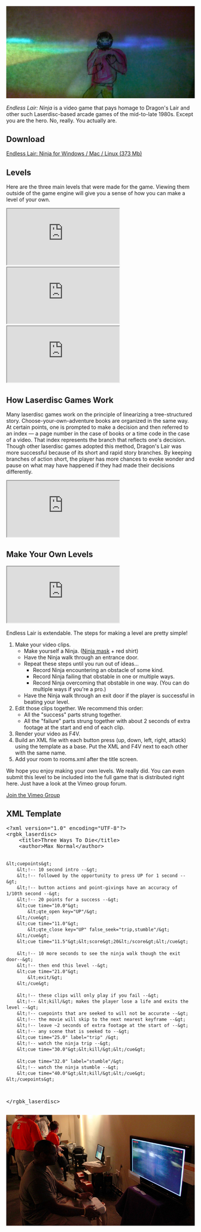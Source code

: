 <img src="/img/endless-lair-ninja-1.png">

<p class ="intro"><em>Endless Lair: Ninja</em> is a video game that pays homage to Dragon's Lair and other such Laserdisc-based arcade games of the mid-to-late 1980s. Except you are the hero. No, really. You actually are.</p>

<h2>Download</h2>
<a href="/projects/endless-lair-ninja.zip">Endless Lair: Ninja for Windows / Mac / Linux (373 Mb)</a>

<h2>Levels</h2>
<p>Here are the three main levels that were made for the game. Viewing them outside of the game engine will give you a sense of how you can make a level of your own.</p>

<iframe src="http://player.vimeo.com/video/31569808" class="fixed-aspect-ratio" data-width="16" data-height="9"></iframe>
<iframe src="http://player.vimeo.com/video/15112699" class="fixed-aspect-ratio" data-width="16" data-height="9"></iframe>
<iframe src="http://player.vimeo.com/video/31570331" class="fixed-aspect-ratio" data-width="16" data-height="9"></iframe>

<h2>How Laserdisc Games Work</h2>
<p>Many laserdisc games work on the principle of linearizing a tree-structured story. Choose-your-own-adventure books are organized in the same way. At certain points, one is prompted to make a decision and then referred to an index &mdash; a page number in the case of books or a time code in the case of a video. That index represents the branch that reflects one's decision. Though other laserdisc games adopted this method, Dragon's Lair was more successful because of its short and rapid story branches. By keeping branches of action short, the player has more chances to evoke wonder and pause on what may have happened if they had made their decisions differently.</p>

<iframe src="http://www.youtube.com/embed/i6em4GRiRY0" class="fixed-aspect-ratio" data-width="2" data-height="1"></iframe>

<h2>Make Your Own Levels</h2>
<iframe src="http://player.vimeo.com/video/11530055" class="fixed-aspect-ratio" data-width="16" data-height="9"></iframe>
<p>Endless Lair is extendable. The steps for making a level are pretty simple!</p>
<ol>
	<li>
		Make your video clips.
		<ul>
			<li>Make yourself a Ninja. (<a href="http://photos1.blogger.com/blogger/2869/1850/1600/ninjalesson.jpg">Ninja mask</a> + red shirt)</li>
			<li>Have the Ninja walk through an entrance door.</li>
			<li>Repeat these steps until you run out of ideas...
				<ul>
					<li>Record Ninja encountering an obstacle of some kind.</li>
					<li>Record Ninja failing that obstable in one or multiple ways.</li>
					<li>Record Ninja overcoming that obstable in one way. (You can do multiple ways if you're a pro.)</li>
				</ul>
			</li>
			<li>Have the Ninja walk through an exit door if the player is successful in beating your level.</li>
		</ul>
	</li>
	<li>
		Edit those clips together. We recommend this order:
		<ul>
			<li>All the "success" parts strung together.</li>
			<li>All the "failure" parts strung together with about 2 seconds of extra footage at the start and end of each clip.</li>
		</ul>
	</li>
	<li>Render your video as F4V.</li>
	<li>
		Build an XML file with each button press (up, down, left, right, attack) using the template as a base. Put the XML and F4V next to each other with the same name.
	</li>
	<li>
		Add your room to rooms.xml after the title screen.
	</li>
</ol>

<p>We hope you enjoy making your own levels. We really did. You can even submit this level to be included into the full game that is distributed right here. Just have a look at the Vimeo group forum.</p>
<a href="https://vimeo.com/groups/endlesslair/">Join the Vimeo Group</a>

<h2>XML Template</h2>
<pre class="prettyprint">
&lt;?xml version="1.0" encoding="UTF-8"?&gt;
&lt;rgbk_laserdisc&gt;
	&lt;title&gt;Three Ways To Die&lt;/title&gt;
	&lt;author&gt;Max Normal&lt;/author&gt;

	&lt;cuepoints&gt;
		&lt;!-- 10 second intro --&gt;
		&lt;!-- followed by the opportunity to press UP for 1 second --&gt;
		&lt;!-- button actions and point-givings have an accuracy of 1/10th second --&gt;
		&lt;!-- 20 points for a success --&gt;
		&lt;cue time="10.0"&gt;
			&lt;qte_open key="UP"/&gt;
		&lt;/cue&gt;
		&lt;cue time="11.0"&gt;
			&lt;qte_close key="UP" false_seek="trip,stumble"/&gt;
		&lt;/cue&gt;
		&lt;cue time="11.5"&gt;&lt;score&gt;20&lt;/score&gt;&lt;/cue&gt;

		&lt;!-- 10 more seconds to see the ninja walk though the exit door--&gt;
		&lt;!-- then end this level --&gt;
		&lt;cue time="21.0"&gt;
			&lt;exit/&gt;
		&lt;/cue&gt;

		&lt;!-- these clips will only play if you fail --&gt;
		&lt;!-- &lt;kill/&gt; makes the player lose a life and exits the level --&gt;
		&lt;!-- cuepoints that are seeked to will not be accurate --&gt;
		&lt;!-- the movie will skip to the next nearest keyframe --&gt;
		&lt;!-- leave ~2 seconds of extra footage at the start of --&gt;
		&lt;!-- any scene that is seeked to --&gt;
		&lt;cue time="25.0" label="trip" /&gt;
		&lt;!-- watch the ninja trip --&gt;
		&lt;cue time="30.0"&gt;&lt;kill/&gt;&lt;/cue&gt;

		&lt;cue time="32.0" label="stumble"/&gt;
		&lt;!-- watch the ninja stumble --&gt;
		&lt;cue time="40.0"&gt;&lt;kill/&gt;&lt;/cue&gt;
	&lt;/cuepoints&gt;
&lt;/rgbk_laserdisc&gt;
</pre>
<script src="https://google-code-prettify.googlecode.com/svn/loader/run_prettify.js"></script>

<img src="/img/endless-lair-ninja-2.jpg" alt="Someone playing the original Endless Lair: Ninja at SPARKcon.">
